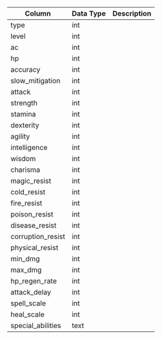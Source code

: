 | Column            | Data Type | Description |
| ----------------- | --------- | ----------- |
| type              | int       |             |
| level             | int       |             |
| ac                | int       |             |
| hp                | int       |             |
| accuracy          | int       |             |
| slow_mitigation   | int       |             |
| attack            | int       |             |
| strength          | int       |             |
| stamina           | int       |             |
| dexterity         | int       |             |
| agility           | int       |             |
| intelligence      | int       |             |
| wisdom            | int       |             |
| charisma          | int       |             |
| magic_resist      | int       |             |
| cold_resist       | int       |             |
| fire_resist       | int       |             |
| poison_resist     | int       |             |
| disease_resist    | int       |             |
| corruption_resist | int       |             |
| physical_resist   | int       |             |
| min_dmg           | int       |             |
| max_dmg           | int       |             |
| hp_regen_rate     | int       |             |
| attack_delay      | int       |             |
| spell_scale       | int       |             |
| heal_scale        | int       |             |
| special_abilities | text      |             |